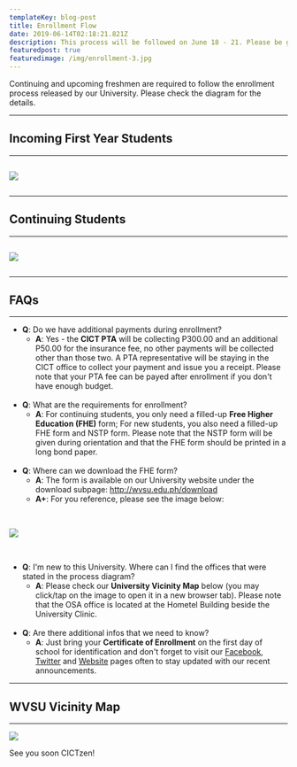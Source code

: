 ```yaml
---
templateKey: blog-post
title: Enrollment Flow
date: 2019-06-14T02:18:21.821Z
description: This process will be followed on June 18 - 21. Please be guided accordingly.
featuredpost: true
featuredimage: /img/enrollment-3.jpg
---
```

Continuing and upcoming freshmen are required to follow the enrollment  process released by our University. Please check the diagram for the details.

<hr />

## Incoming First Year Students

<hr />

<div style="overflow-x:scroll">

![](/img/first-year-enroll.svg)

</div>

<hr />

## Continuing Students

<hr />

<div style="overflow-x:scroll">

![](/img/old-stud-enroll.svg)

</div>

<hr />

## FAQs

<hr />

* **Q**: Do we have additional payments during enrollment?
  * **A**: Yes - the **CICT PTA** will be collecting P300.00 and an additional P50.00 for the insurance fee, no other payments will be collected other than those two. A PTA representative will be staying in the CICT office to collect your payment and issue you a receipt. Please note that your PTA fee can be payed after enrollment if you don't have enough budget.<br /><br/> 
* **Q**: What are the requirements for enrollment?
  * **A**: For continuing students, you only need a filled-up **Free Higher Education (FHE)** form; For new students, you also need a filled-up FHE form and NSTP form. Please note that the NSTP form will be given during orientation and that the FHE form should be printed in a long bond paper.<br /><br/>
* **Q**: Where can we download the FHE form?
  * **A**: The form is available on our University website under the download subpage: <http://wvsu.edu.ph/download>
  * **A+**: For you reference, please see the image below:<br/><br/>

<div style="overflow-x:scroll">

  ![](/img/scholarship-form.png)

</div>
<br/>

* **Q**: I'm new to this University. Where can I find the offices that were stated in the process diagram?
  * **A**: Please check our **University Vicinity Map** below (you may click/tap on the image to open it in a new browser tab). Please note that the OSA office is located at the Hometel Building beside the University Clinic.<br/><br/>
* **Q**: Are there additional infos that we need to know?
  * **A**: Just bring your **Certificate of Enrollment** on the first day of school for identification and don't forget to visit our [Facebook](facebook.com/cictwvsu), [Twitter](https://twitter.com/cictwvsu) and [Website](www.cictwvsu.com) pages often to stay updated with our recent announcements.

<hr />

## WVSU Vicinity Map

<hr />

![](/img/map-guide.jpg)

See you soon CICTzen!

